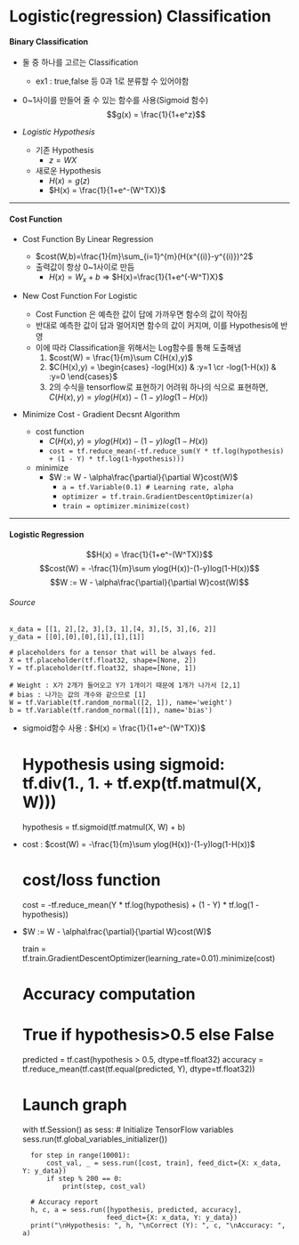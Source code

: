<head>
    <script type="text/javascript" 
            src="http://cdn.mathjax.org/mathjax/latest/MathJax.js?config=TeX-AMS-MML_HTMLorMML">
    </script>
    <script type="text/x-mathjax-config">
       MathJax.Hub.Config({tex2jax: {inlineMath: [['$','$'], ['\\(','\\)']]}});
    </script>
</head>

# Logistic(regression) Classification

#### Binary Classification
- 둘 중 하나를 고르는 Classification
    + ex1 : true,false 등 0과 1로 분류할 수 있어야함
- 0~1사이를 만들어 줄 수 있는 함수를 사용(Sigmoid 함수)
$$g(x) = \frac{1}{1+e^z}$$

- *Logistic Hypothesis*  
    + 기존 Hypothesis
        * $z=WX$
    + 새로운 Hypothesis
        * $H(x)=g(z)$
        * $H(x) = \frac{1}{1+e^-(W^TX)}$
---
#### Cost Function
- Cost Function By Linear Regression
    - $cost(W,b)=\frac{1}{m}\sum_{i=1}^{m}(H(x^{(i)}-y^{(i)})^2$
    - 출력값이 항상 0~1사이로 만듬
        + $H(x) = W_x + b$ => $H(x)=\frac{1}{1+e^(-W^T)X}$ 

- New Cost Function For Logistic
    + Cost Function 은 예측한 값이 답에 가까우면 함수의 값이 작아짐
    + 반대로 예측한 값이 답과 멀어지면 함수의 값이 커지며, 이를 Hypothesis에 반영
    + 이에 따라 Classification을 위해서는 Log함수를 통해 도출해냄
        1. $cost(W) = \frac{1}{m}\sum C(H(x),y)$
        2. $C(H(x),y) = \begin{cases} -log(H(x)) & :y=1 \cr -log(1-H(x)) & :y=0 \end{cases}$
        3. 2의 수식을 tensorflow로 표현하기 어려워 하나의 식으로 표현하면, $C(H(x),y) = ylog(H(x))-(1-y)log(1-H(x))$
- Minimize Cost - Gradient Decsnt Algorithm
    - cost function  
        - $C(H(x),y) = ylog(H(x))-(1-y)log(1-H(x))$
        - `cost = tf.reduce_mean(-tf.reduce_sum(Y * tf.log(hypothesis) + (1 - Y) * tf.log(1-hypothesis)))`
    - minimize
        + $W := W - \alpha\frac{\partial}{\partial W}cost(W)$
            - `a = tf.Variable(0.1) # Learning rate, alpha`
            - `optimizer = tf.train.GradientDescentOptimizer(a)`
            - `train = optimizer.minimize(cost)`
---
#### Logistic Regression
$$H(x) = \frac{1}{1+e^-(W^TX)}$$
$$cost(W) = -\frac{1}{m}\sum ylog(H(x))-(1-y)log(1-H(x))$$
$$W := W - \alpha\frac{\partial}{\partial W}cost(W)$$

###### Source
    x_data = [[1, 2],[2, 3],[3, 1],[4, 3],[5, 3],[6, 2]]
    y_data = [[0],[0],[0],[1],[1],[1]]

    # placeholders for a tensor that will be always fed.
    X = tf.placeholder(tf.float32, shape=[None, 2])
    Y = tf.placeholder(tf.float32, shape=[None, 1])

    # Weight : X가 2개가 들어오고 Y가 1개이기 때문에 1개가 나가서 [2,1]
    # bias : 나가는 값의 개수와 같으므로 [1]
    W = tf.Variable(tf.random_normal([2, 1]), name='weight')
    b = tf.Variable(tf.random_normal([1]), name='bias')

- sigmoid함수 사용 : $H(x) = \frac{1}{1+e^-(W^TX)}$  


    # Hypothesis using sigmoid: tf.div(1., 1. + tf.exp(tf.matmul(X, W)))
    hypothesis = tf.sigmoid(tf.matmul(X, W) + b)

- cost : $cost(W) = -\frac{1}{m}\sum ylog(H(x))-(1-y)log(1-H(x))$


    # cost/loss function
    cost = -tf.reduce_mean(Y * tf.log(hypothesis) + (1 - Y) *
                           tf.log(1 - hypothesis))

- $W := W - \alpha\frac{\partial}{\partial W}cost(W)$


    train = tf.train.GradientDescentOptimizer(learning_rate=0.01).minimize(cost)

    # Accuracy computation
    # True if hypothesis>0.5 else False
    predicted = tf.cast(hypothesis > 0.5, dtype=tf.float32)
    accuracy = tf.reduce_mean(tf.cast(tf.equal(predicted, Y), dtype=tf.float32))

    # Launch graph
    with tf.Session() as sess:
        # Initialize TensorFlow variables
        sess.run(tf.global_variables_initializer())

        for step in range(10001):
            cost_val, _ = sess.run([cost, train], feed_dict={X: x_data, Y: y_data})
            if step % 200 == 0:
                print(step, cost_val)

        # Accuracy report
        h, c, a = sess.run([hypothesis, predicted, accuracy],
                           feed_dict={X: x_data, Y: y_data})
        print("\nHypothesis: ", h, "\nCorrect (Y): ", c, "\nAccuracy: ", a)

